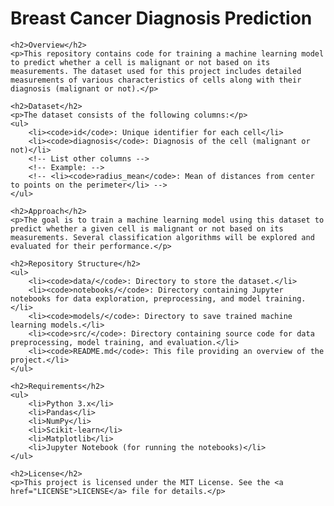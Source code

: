 
<html lang="en">
<head>
    <meta charset="UTF-8">
    <meta name="viewport" content="width=device-width, initial-scale=1.0">
    <title>Breast Cancer Diagnosis Prediction</title>
</head>
<body>
    <h1>Breast Cancer Diagnosis Prediction</h1>

    <h2>Overview</h2>
    <p>This repository contains code for training a machine learning model to predict whether a cell is malignant or not based on its measurements. The dataset used for this project includes detailed measurements of various characteristics of cells along with their diagnosis (malignant or not).</p>

    <h2>Dataset</h2>
    <p>The dataset consists of the following columns:</p>
    <ul>
        <li><code>id</code>: Unique identifier for each cell</li>
        <li><code>diagnosis</code>: Diagnosis of the cell (malignant or not)</li>
        <!-- List other columns -->
        <!-- Example: -->
        <!-- <li><code>radius_mean</code>: Mean of distances from center to points on the perimeter</li> -->
    </ul>

    <h2>Approach</h2>
    <p>The goal is to train a machine learning model using this dataset to predict whether a given cell is malignant or not based on its measurements. Several classification algorithms will be explored and evaluated for their performance.</p>

    <h2>Repository Structure</h2>
    <ul>
        <li><code>data/</code>: Directory to store the dataset.</li>
        <li><code>notebooks/</code>: Directory containing Jupyter notebooks for data exploration, preprocessing, and model training.</li>
        <li><code>models/</code>: Directory to save trained machine learning models.</li>
        <li><code>src/</code>: Directory containing source code for data preprocessing, model training, and evaluation.</li>
        <li><code>README.md</code>: This file providing an overview of the project.</li>
    </ul>

    <h2>Requirements</h2>
    <ul>
        <li>Python 3.x</li>
        <li>Pandas</li>
        <li>NumPy</li>
        <li>Scikit-learn</li>
        <li>Matplotlib</li>
        <li>Jupyter Notebook (for running the notebooks)</li>
    </ul>
    
    <h2>License</h2>
    <p>This project is licensed under the MIT License. See the <a href="LICENSE">LICENSE</a> file for details.</p>
</body>
</html>
